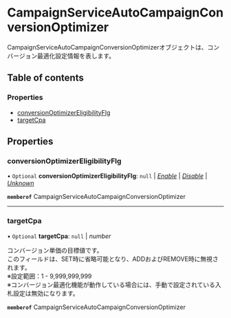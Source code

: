 # CampaignServiceAutoCampaignConversionOptimizer


<div lang=\"ja\">CampaignServiceAutoCampaignConversionOptimizerオブジェクトは、コンバージョン最適化設定情報を表します。</div> 

## Table of contents

### Properties

- [conversionOptimizerEligibilityFlg](campaignserviceautocampaignconversionoptimizer.md#conversionoptimizereligibilityflg)
- [targetCpa](campaignserviceautocampaignconversionoptimizer.md#targetcpa)

## Properties

### conversionOptimizerEligibilityFlg

• `Optional` **conversionOptimizerEligibilityFlg**: ``null`` \| [*Enable*](./enums/campaignserviceconversionoptimizereligibilityflg.md#enable) \| [*Disable*](./enums/campaignserviceconversionoptimizereligibilityflg.md#disable) \| [*Unknown*](./enums/campaignserviceconversionoptimizereligibilityflg.md#unknown)

**`memberof`** CampaignServiceAutoCampaignConversionOptimizer

___

### targetCpa

• `Optional` **targetCpa**: ``null`` \| *number*

<div lang=\"ja\"> コンバージョン単価の目標値です。<br> このフィールドは、SET時に省略可能となり、ADDおよびREMOVE時に無視されます。<br> ※設定範囲：1 - 9,999,999,999<br> ※コンバージョン最適化機能が動作している場合には、手動で設定されている入札設定は無効になります。<br> </div> 

**`memberof`** CampaignServiceAutoCampaignConversionOptimizer
